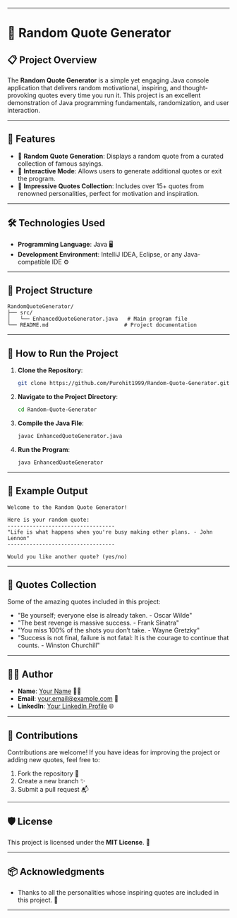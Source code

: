 

---

# 🌟 Random Quote Generator

## 📋 Project Overview
The **Random Quote Generator** is a simple yet engaging Java console application that delivers random motivational, inspiring, and thought-provoking quotes every time you run it. This project is an excellent demonstration of Java programming fundamentals, randomization, and user interaction.

---

## 🎯 Features
- 📜 **Random Quote Generation**: Displays a random quote from a curated collection of famous sayings.
- 🔄 **Interactive Mode**: Allows users to generate additional quotes or exit the program.
- 📝 **Impressive Quotes Collection**: Includes over 15+ quotes from renowned personalities, perfect for motivation and inspiration.

---

## 🛠️ Technologies Used
- **Programming Language**: Java 🖥️
- **Development Environment**: IntelliJ IDEA, Eclipse, or any Java-compatible IDE ⚙️

---

## 📂 Project Structure
```
RandomQuoteGenerator/
├── src/
│   └── EnhancedQuoteGenerator.java   # Main program file
└── README.md                        # Project documentation
```

---

## 🚀 How to Run the Project
1. **Clone the Repository**:
   ```bash
   git clone https://github.com/Purohit1999/Random-Quote-Generator.git
   ```
2. **Navigate to the Project Directory**:
   ```bash
   cd Random-Quote-Generator
   ```
3. **Compile the Java File**:
   ```bash
   javac EnhancedQuoteGenerator.java
   ```
4. **Run the Program**:
   ```bash
   java EnhancedQuoteGenerator
   ```

---

## 🧩 Example Output
```plaintext
Welcome to the Random Quote Generator!

Here is your random quote:
----------------------------------
"Life is what happens when you're busy making other plans. - John Lennon"
----------------------------------

Would you like another quote? (yes/no)
```

---

## 📜 Quotes Collection
Some of the amazing quotes included in this project:
- "Be yourself; everyone else is already taken. - Oscar Wilde"
- "The best revenge is massive success. - Frank Sinatra"
- "You miss 100% of the shots you don’t take. - Wayne Gretzky"
- "Success is not final, failure is not fatal: It is the courage to continue that counts. - Winston Churchill"

---

## 👨‍💻 Author
- **Name**: [Your Name](https://github.com/Purohit1999) 🧑‍💻
- **Email**: your.email@example.com 📧
- **LinkedIn**: [Your LinkedIn Profile](https://www.linkedin.com/in/your-profile) 🌐

---

## 🤝 Contributions
Contributions are welcome! If you have ideas for improving the project or adding new quotes, feel free to:
1. Fork the repository 🍴
2. Create a new branch ✨
3. Submit a pull request 📬

---

## 🛡️ License
This project is licensed under the **MIT License**. 📝

---

## 📦 Acknowledgments
- Thanks to all the personalities whose inspiring quotes are included in this project. 🌟

---
